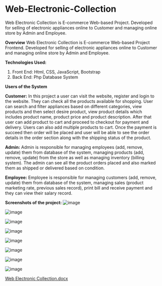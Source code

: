 # Web-Electronic-Collection
Web Electronic Collection is E-commerce Web-based Project. Developed for selling of electronic appliances online to Customer and managing online store by Admin and Employee.

**Overview**
Web Electronic Collection is E-commerce Web-based Project Frontend. Developed for selling of electronic appliances online to Customer and managing online store by Admin and Employee.

**Technologies Used:** 
1. Front End: Html, CSS, JavaScript, Bootstrap
2. Back End: Php Database System

**Users of the System**

**Customer:**
In this project a user can visit the website, register and login to the website. They can check all the products available for shopping. User can search and filter appliances based on different categories, view products and then select desire product, view product details which includes product name, product price and product description. After that user can add product to cart and proceed to checkout for payment and delivery. Users can also add multiple products to cart. Once the payment is succeed then order will be placed and user will be able to see the order details in the order section along with the shipping status of the product.

**Admin:**
Admin is responsible for managing employees (add, remove, update) them from database of the system, managing products (add, remove, update) from the store as well as managing inventory (billing system). The admin can see all the product orders placed and also marked them as shipped or delivered based on condition.

**Employee:**
Employee is responsible for managing customers (add, remove, update) them from database of the system, managing sales (product marketing rate, previous sales record), print bill and receive payment and they can view their salary record. 




**Screenshots of the project:**
 ![image](https://github.com/ra-f-ia/Web-Electronic-Collection/assets/93553200/e4df6c2a-2f0e-46be-bee1-e64dad45d415)

 ![image](https://github.com/ra-f-ia/Web-Electronic-Collection/assets/93553200/51eb465d-63c2-41e0-97a5-cc01ac00d753)

 ![image](https://github.com/ra-f-ia/Web-Electronic-Collection/assets/93553200/808d8e16-9eec-4429-962a-e6cbc469d10d)

 ![image](https://github.com/ra-f-ia/Web-Electronic-Collection/assets/93553200/ac7a270a-bdf1-4745-9f02-c36539df065d)

![image](https://github.com/ra-f-ia/Web-Electronic-Collection/assets/93553200/a1f59ff6-0dd2-4ecc-bb43-ba5702bc7d21)
 
![image](https://github.com/ra-f-ia/Web-Electronic-Collection/assets/93553200/32b800fe-657c-4867-9bcb-0c4b26b6aa55)
 
 ![image](https://github.com/ra-f-ia/Web-Electronic-Collection/assets/93553200/e04ab14c-6337-4629-9fc5-698c8be5c44b)

 ![image](https://github.com/ra-f-ia/Web-Electronic-Collection/assets/93553200/21943b9a-d40c-4ec9-86ee-2f25abd7cb3b)



[Web Electronic Collection.docx](https://github.com/ra-f-ia/Web-Electronic-Collection/files/11995825/Web.Electronic.Collection.docx)

